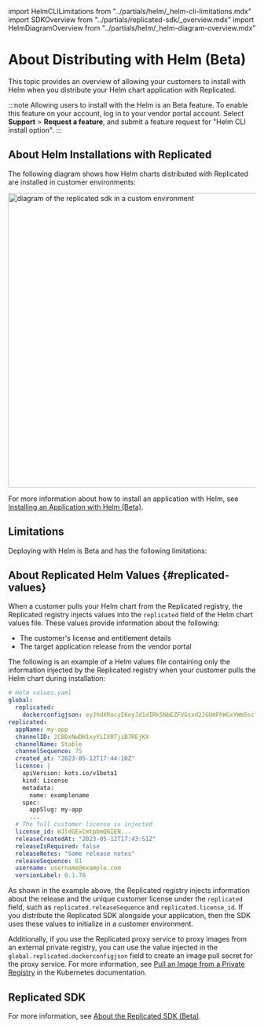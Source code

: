 import HelmCLILimitations from "../partials/helm/_helm-cli-limitations.mdx"
import SDKOverview from "../partials/replicated-sdk/_overview.mdx"
import HelmDiagramOverview from "../partials/helm/_helm-diagram-overview.mdx"

# About Distributing with Helm (Beta)

This topic provides an overview of allowing your customers to install with Helm when you distribute your Helm chart application with Replicated.

:::note
Allowing users to install with the Helm is an Beta feature. To enable this feature on your account, log in to your vendor portal account. Select **Support** > **Request a feature**, and submit a feature request for "Helm CLI install option".
:::

## About Helm Installations with Replicated

The following diagram shows how Helm charts distributed with Replicated are installed in customer environments:

<img src="/images/helm-install-diagram.png" alt="diagram of the replicated sdk in a custom environment" width="600px"/> 

<HelmDiagramOverview/>

For more information about how to install an application with Helm, see [Installing an Application with Helm (Beta)](install-with-helm).

## Limitations

Deploying with Helm is Beta and has the following limitations:

<HelmCLILimitations/>

## About Replicated Helm Values {#replicated-values}

When a customer pulls your Helm chart from the Replicated registry, the Replicated registry injects values into the `replicated` field of the Helm chart values file. These values provide information about the following:
* The customer's license and entitlement details
* The target application release from the vendor portal

The following is an example of a Helm values file containing only the information injected by the Replicated registry when your customer pulls the Helm chart during installation:

```yaml
# Helm values.yaml
global:
  replicated:
    dockerconfigjson: eyJhdXRocyI6eyJd1dIRk5NbEZFVGsxd2JGUmFhWGxYWm5scloyNVRSV1pPT2pKT2NGaHhUVEpSUkU1...
replicated:
  appName: my-app
  channelID: 2CBDxNwDH1xyYiIXRTjiB7REjKX
  channelName: Stable
  channelSequence: 75
  created_at: "2023-05-12T17:44:10Z"
  license: | 
    apiVersion: kots.io/v1beta1
    kind: License
    metadata:
      name: examplename
    spec:
      appSlug: my-app
      ...       
  # The full customer license is injected
  license_id: WJldGExCmtpbmQ6IEN...
  releaseCreatedAt: "2023-05-12T17:43:51Z"
  releaseIsRequired: false
  releaseNotes: "Some release notes"
  releaseSequence: 81
  username: username@example.com
  versionLabel: 0.1.70
```

As shown in the example above, the Replicated registry injects information about the release and the unique customer license under the `replicated` field, such as `replicated.releaseSequence` and `replicated.license_id`. If you distribute the Replicated SDK alongside your application, then the SDK uses these values to initialize in a customer environment.

Additionally, if you use the Replicated proxy service to proxy images from an external private registry, you can use the value injected in the `global.replicated.dockerconfigjson` field to create an image pull secret for the proxy service. For more information, see [Pull an Image from a Private Registry](https://kubernetes.io/docs/tasks/configure-pod-container/pull-image-private-registry) in the Kubernetes documentation.

## Replicated SDK

<SDKOverview/>

For more information, see [About the Replicated SDK (Beta)](replicated-sdk-overview).